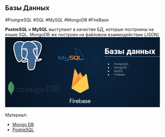 ## **Базы Данных**
#PostgreSQL #SQL #MySQL #MongoDB #FireBase

**PostreSQL** и **MySQL** выступают в качестве БД, которые построены на языке SQL. MongoDB же построен на файловом взаимодействии (JSON)
![](_png/ee7a155b3569e54e25026818df742fd0.png)

Материал:
- [Mongo DB](../../database/Mongo%20DB.md)
- [PostreSQL](../../Development/BackEnd/PostgreSQL/PostreSQL.md)